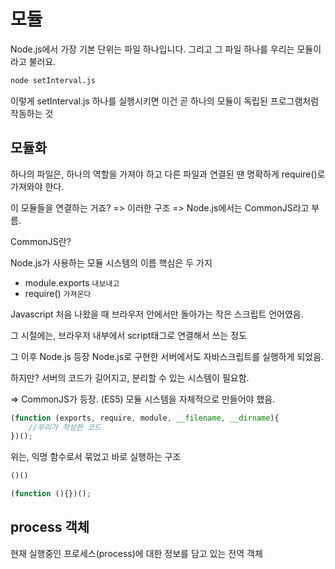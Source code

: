 # 모듈

Node.js에서 가장 기본 단위는 파일 하나입니다.
그리고 그 파일 하나를 우리는 모듈이라고 불러요.

```sh
node setInterval.js
```

이렇게 setInterval.js 하나를 실행시키면
이건 곧 하나의 모듈이 독립된 프로그램처럼 작동하는 것

## 모듈화

하나의 파일은, 하나의 역할을 가져야 하고
다른 파일과 연결된 땐 명확하게 require()로 가져와야 한다.

이 모듈들을 연결하는 거죠?
=> 이러한 구조 => Node.js에서는 CommonJS라고 부름.

CommonJS란?

Node.js가 사용하는 모듈 시스템의 이름
핵심은 두 가지

- module.exports    `내보내고`
- require()         `가져온다`

Javascript 처음 나왔을 때
브라우저 안에서만 돌아가는 작은 스크립트 언어였음.

그 시절에는, 브라우저 내부에서 script태그로 연결해서 쓰는 정도

그 이후 Node.js 등장
Node.js로 구현한 서버에서도 자바스크립트를 실행하게 되었음.

하지만? 서버의 코드가 길어지고, 분리할 수 있는 시스템이 필요함.

=> CommonJS가 등장. (ES5)
모듈 시스템을 자체적으로 만들어야 했음.

```js
(function (exports, require, module, __filename, __dirname){
    //우리가 작성한 코드
})();
```

위는, 익명 함수로서 묶었고 바로 실행하는 구조

```js
()()
```

```js
(function (){})();

```

## process 객체

현재 실행중인 프로세스(process)에 대한 정보를 담고 있는 전역 객체
